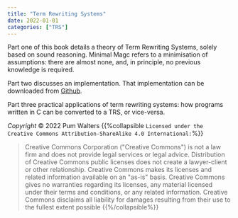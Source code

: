 ```yaml
---
title: "Term Rewriting Systems"
date: 2022-01-01
categories: ["TRS"]
---
```

Part one of this book details a theory of Term Rewriting Systems, solely based on sound reasoning. Minimal Magc refers to a minimisation of assumptions: there are almost none, and, in principle, no previous knowledge is required.

Part two discusses an implementation. That implementation can be downloaded from [Github](https://github.com/BabelfishNL/Tram.git).

Part three practical applications of term rewriting systems: how programs written in C can be converted to a TRS, or vice-versa. 

*Copyright* © 2022 Pum Walters
{{%collapsible `Licensed under the Creative Commons Attribution-ShareAlike 4.0 International:`%}}
> Creative Commons Corporation ("Creative Commons") is not a law firm and does not provide legal services or legal advice. Distribution of Creative Commons public licenses does not create a lawyer-client or other relationship. Creative Commons makes its licenses and related information available on an "as-is" basis. Creative Commons gives no warranties regarding its licenses, any material licensed under their terms and conditions, or any related information. Creative Commons disclaims all liability for damages resulting from their use to the fullest extent possible
{{%/collapsible%}}
<br>
